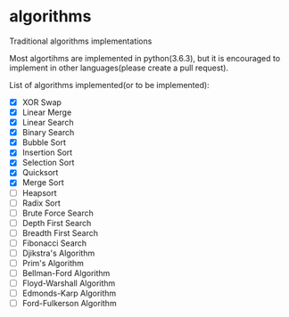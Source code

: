 # algorithms

Traditional algorithms implementations

Most algortihms are implemented in python(3.6.3), but it is encouraged to implement in other languages(please create a pull request).

List of algorithms implemented(or to be implemented):

- [x] XOR Swap
- [x] Linear Merge
- [x] Linear Search
- [x] Binary Search
- [x] Bubble Sort
- [x] Insertion Sort
- [x] Selection Sort
- [x] Quicksort
- [x] Merge Sort
- [ ] Heapsort
- [ ] Radix Sort
- [ ] Brute Force Search
- [ ] Depth First Search
- [ ] Breadth First Search
- [ ] Fibonacci Search
- [ ] Djikstra's Algorithm
- [ ] Prim's Algorithm
- [ ] Bellman-Ford Algorithm
- [ ] Floyd-Warshall Algorithm
- [ ] Edmonds-Karp Algorithm
- [ ] Ford-Fulkerson Algorithm
